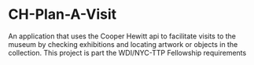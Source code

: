 # CH-Plan-A-Visit
An application that uses the Cooper Hewitt api to facilitate visits to the museum by checking exhibitions and locating artwork or objects in the collection. This project is part the WDI/NYC-TTP Fellowship requirements
